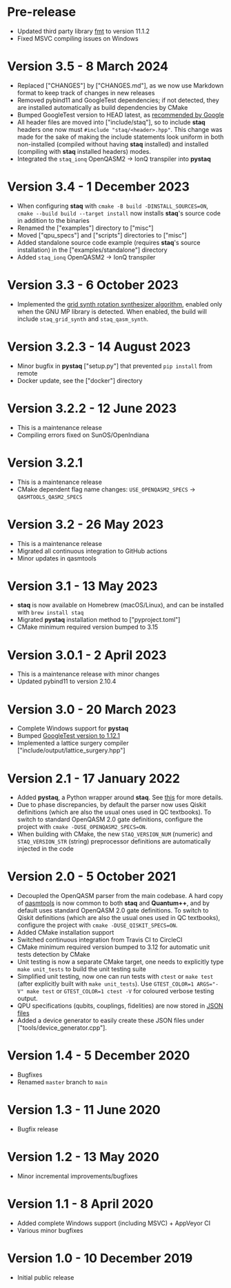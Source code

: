 # Pre-release

- Updated third party library [fmt](https://github.com/fmtlib/fmt) to version
  11.1.2
- Fixed MSVC compiling issues on Windows

# Version 3.5 - 8 March 2024

- Replaced ["CHANGES"] by ["CHANGES.md"],
  as we now use Markdown format to keep track of changes in new releases
- Removed pybind11 and GoogleTest dependencies; if not detected, they are
  installed automatically as build dependencies by CMake
- Bumped GoogleTest version to HEAD latest, as
  [recommended by Google](https://github.com/google/googletest?tab=readme-ov-file#live-at-head)
- All header files are moved into ["include/staq"], so to include **staq**
  headers one now must `#include "staq/<header>.hpp"`. This change was made for
  the sake of making the include statements look uniform in both non-installed
  (compiled without having **staq** installed) and installed
  (compiling with **staq** installed headers) modes.
- Integrated the `staq_ionq` OpenQASM2 -> IonQ transpiler into **pystaq**

# Version 3.4 - 1 December 2023

- When configuring **staq** with `cmake -B build -DINSTALL_SOURCES=ON`,
  `cmake --build build --target install` now installs **staq**'s source code in
  addition to the binaries
- Renamed the ["examples"] directory to ["misc"]
- Moved ["qpu_specs"] and ["scripts"] directories to ["misc"]
- Added standalone source code example (requires **staq**'s source
  installation) in the ["examples/standalone"] directory
- Added `staq_ionq` OpenQASM2 -> IonQ transpiler

# Version 3.3 - 6 October 2023

- Implemented the
  [grid synth rotation synthesizer algorithm](https://arxiv.org/abs/1403.2975),
  enabled only when the GNU MP library
  is detected. When enabled, the build will include `staq_grid_synth` and
  `staq_qasm_synth`.

# Version 3.2.3 - 14 August 2023

- Minor bugfix in **pystaq** ["setup.py"] that prevented `pip install`
  from remote
- Docker update, see the ["docker"] directory

# Version 3.2.2 - 12 June 2023

- This is a maintenance release
- Compiling errors fixed on SunOS/OpenIndiana

# Version 3.2.1

- This is a maintenance release
- CMake dependent flag name changes:
  `USE_OPENQASM2_SPECS` -> `QASMTOOLS_QASM2_SPECS`

# Version 3.2 - 26 May 2023

- This is a maintenance release
- Migrated all continuous integration to GitHub actions
- Minor updates in qasmtools

# Version 3.1 - 13 May 2023

- **staq** is now available on Homebrew (macOS/Linux), and can be installed
  with `brew install staq`
- Migrated **pystaq** installation method to ["pyproject.toml"]
- CMake minimum required version bumped to 3.15

# Version 3.0.1 - 2 April 2023

- This is a maintenance release with minor changes
- Updated pybind11 to version 2.10.4

# Version 3.0 - 20 March 2023

- Complete Windows support for **pystaq**
- Bumped
  [GoogleTest version to 1.12.1](https://github.com/google/googletest/commit/58d77fa8070e8cec2dc1ed015d66b454c8d78850)
- Implemented a lattice surgery compiler ["include/output/lattice_surgery.hpp"]

# Version 2.1 - 17 January 2022

- Added **pystaq**, a Python wrapper around **staq**. See
  [this](https://github.com/softwareQinc/staq/wiki/pystaq) for more details.
- Due to phase discrepancies, by default the parser now uses Qiskit definitions
  (which are also the usual ones used in QC textbooks). To switch to standard
  OpenQASM 2.0 gate definitions, configure the project with
  `cmake -DUSE_OPENQASM2_SPECS=ON`.
- When building with CMake, the new `STAQ_VERSION_NUM` (numeric) and
  `STAQ_VERSION_STR` (string) preprocessor definitions are automatically
  injected in the code

# Version 2.0 - 5 October 2021

- Decoupled the OpenQASM parser from the main codebase. A hard copy of
  [qasmtools](https://github.com/softwareQinc/qasmtools) is now common to both
  **staq** and **Quantum++**, and by default uses standard OpenQASM 2.0 gate
  definitions. To switch to Qiskit definitions (which are also the usual ones
  used in QC textbooks), configure the project with
  `cmake -DUSE_QISKIT_SPECS=ON`.
- Added CMake installation support
- Switched continuous integration from Travis CI to CircleCI
- CMake minimum required version bumped to 3.12 for automatic unit tests
  detection by CMake
- Unit testing is now a separate CMake target, one needs to explicitly type
  `make unit_tests` to build the unit testing suite
- Simplified unit testing, now one can run tests with `ctest` or `make test`
  (after explicitly built with `make unit_tests`). Use
  `GTEST_COLOR=1 ARGS="-V" make test` or `GTEST_COLOR=1 ctest -V` for coloured
  verbose testing output.
- QPU specifications (qubits, couplings, fidelities) are now stored in
  [JSON files](https://github.com/softwareQinc/staq/tree/main/misc/qpu_specs)
- Added a device generator to easily create these JSON files under
  ["tools/device_generator.cpp"].

# Version 1.4 - 5 December 2020

- Bugfixes
- Renamed `master` branch to `main`

# Version 1.3 - 11 June 2020

- Bugfix release

# Version 1.2 - 13 May 2020

- Minor incremental improvements/bugfixes

# Version 1.1 - 8 April 2020

- Added complete Windows support (including MSVC) + AppVeyor CI
- Various minor bugfixes

# Version 1.0 - 10 December 2019

- Initial public release
